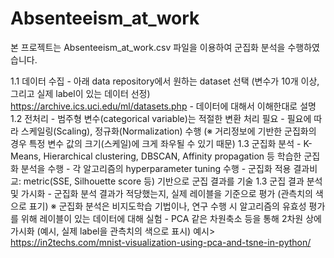 # Absenteeism_at_work

본 프로젝트는 Absenteeism_at_work.csv 파일을 이용하여 군집화 분석을 수행하였습니다.

1.1 데이터 수집
          - 아래 data repository에서 원하는 dataset 선택 (변수가 10개 이상, 그리고 실제 label이 있는 데이터 선정)
              https://archive.ics.uci.edu/ml/datasets.php
          - 데이터에 대해서 이해한대로 설명
   1.2 전처리
         - 범주형 변수(categorical variable)는 적절한 변환 처리 필요
         - 필요에 따라 스케일링(Scaling), 정규화(Normalization) 수행
           (※ 거리정보에 기반한 군집화의 경우 특정 변수 값의 크기(스케일)에 크게 좌우될 수 있기 때문)
   1.3 군집화 분석
        - K-Means, Hierarchical clustering, DBSCAN, Affinity propagation 등 학습한 군집화 분석을 수행
        - 각 알고리즘의 hyperparameter tuning 수행
        - 군집화 적용 결과비교: metric(SSE, Silhouette score 등) 기반으로 군집 결과를 기술
   1.3 군집 결과 분석 및 가시화
        - 군집화 분석 결과가 적당했는지, 실제 레이블을 기준으로 평가 (관측치의 색으로 표기)
          ※ 군집화 분석은 비지도학습 기법이나, 연구 수행 시 알고리즘의 유효성 평가를 위해 레이블이 있는 데이터에 대해 실험
        - PCA 같은 차원축소 등을 통해 2차원 상에 가시화 (예시, 실제 label을 관측치의 색으로 표시)
           예시> https://in2techs.com/mnist-visualization-using-pca-and-tsne-in-python/
